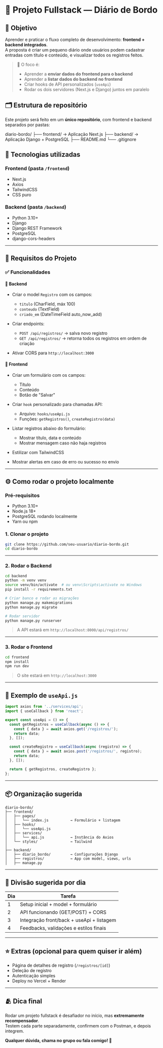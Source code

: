 # 🚀 Projeto Fullstack — Diário de Bordo

## 🧠 Objetivo

Aprender e praticar o fluxo completo de desenvolvimento: **frontend + backend integrados**.  
A proposta é criar um pequeno diário onde usuários podem cadastrar entradas com título e conteúdo, e visualizar todos os registros feitos.

> 🎯 O foco é:  
> - Aprender a **enviar dados do frontend para o backend**  
> - Aprender a **listar dados do backend no frontend**  
> - Criar hooks de API personalizados (`useApi`)  
> - Rodar os dois servidores (Next.js e Django) juntos em paralelo


## 🗂️ Estrutura de repositório

Este projeto será feito em um **único repositório**, com frontend e backend separados por pastas:

diario-bordo/
├── frontend/      → Aplicação Next.js
├── backend/       → Aplicação Django + PostgreSQL
├── README.md
└── .gitignore


## 🔧 Tecnologias utilizadas

### Frontend (pasta `/frontend`)
- Next.js
- Axios
- TailwindCSS
- CSS puro

### Backend (pasta `/backend`)
- Python 3.10+
- Django
- Django REST Framework
- PostgreSQL
- django-cors-headers

---

## 📝 Requisitos do Projeto

### ✅ Funcionalidades

#### 📌 Backend
- Criar o model `Registro` com os campos:
  - `titulo` (CharField, máx 100)
  - `conteudo` (TextField)
  - `criado_em` (DateTimeField auto_now_add)

- Criar endpoints:
  - `POST /api/registros/` → salva novo registro
  - `GET /api/registros/` → retorna todos os registros em ordem de criação

- Ativar CORS para `http://localhost:3000`

#### 📌 Frontend
- Criar um formulário com os campos:
  - Título
  - Conteúdo
  - Botão de "Salvar"

- Criar `hook` personalizado para chamadas API:
  - Arquivo: `hooks/useApi.js`
  - Funções: `getRegistros()`, `createRegistro(data)`

- Listar registros abaixo do formulário:
  - Mostrar título, data e conteúdo
  - Mostrar mensagem caso não haja registros

- Estilizar com TailwindCSS

- Mostrar alertas em caso de erro ou sucesso no envio

---

## ⚙️ Como rodar o projeto localmente

### Pré-requisitos
- Python 3.10+
- Node.js 18+
- PostgreSQL rodando localmente
- Yarn ou npm

### 1. Clonar o projeto

```bash
git clone https://github.com/seu-usuario/diario-bordo.git
cd diario-bordo
```

---

### 2. Rodar o Backend

```bash
cd backend
python -m venv venv
source venv/bin/activate  # ou venv\Scripts\activate no Windows
pip install -r requirements.txt

# Criar banco e rodar as migrações
python manage.py makemigrations
python manage.py migrate

# Rodar servidor
python manage.py runserver
```

> A API estará em `http://localhost:8000/api/registros/`

---

### 3. Rodar o Frontend

```bash
cd frontend
npm install
npm run dev
```

> O site estará em `http://localhost:3000`

---

## 🔄 Exemplo de `useApi.js`

```js
import axios from '../services/api';
import { useCallback } from 'react';

export const useApi = () => {
  const getRegistros = useCallback(async () => {
    const { data } = await axios.get('/registros/');
    return data;
  }, []);

  const createRegistro = useCallback(async (registro) => {
    const { data } = await axios.post('/registros/', registro);
    return data;
  }, []);

  return { getRegistros, createRegistro };
};
```

---

## 📦 Organização sugerida

```
diario-bordo/
├── frontend/
│   ├── pages/
│   │   └── index.js          → Formulário + listagem
│   ├── hooks/
│   │   └── useApi.js
│   ├── services/
│   │   └── api.js            → Instância do Axios
│   └── styles/               → Tailwind
│
├── backend/
│   ├── diario_bordo/         → Configurações Django
│   ├── registros/            → App com model, views, urls
│   ├── manage.py
```

---

## 🧠 Divisão sugerida por dia

| Dia | Tarefa                                  |
|-----|------------------------------------------|
| 1   | Setup inicial + model + formulário       |
| 2   | API funcionando (GET/POST) + CORS        |
| 3   | Integração front/back + useApi + listagem|
| 4   | Feedbacks, validações e estilos finais   |

---

## ⭐ Extras (opcional para quem quiser ir além)

- Página de detalhes de registro (`/registros/[id]`)
- Deleção de registro
- Autenticação simples
- Deploy no Vercel + Render

---

## 🫂 Dica final

Rodar um projeto fullstack é desafiador no início, mas **extremamente recompensador**.  
Testem cada parte separadamente, confirmem com o Postman, e depois integrem.

**Qualquer dúvida, chama no grupo ou fala comigo! 🚀**


